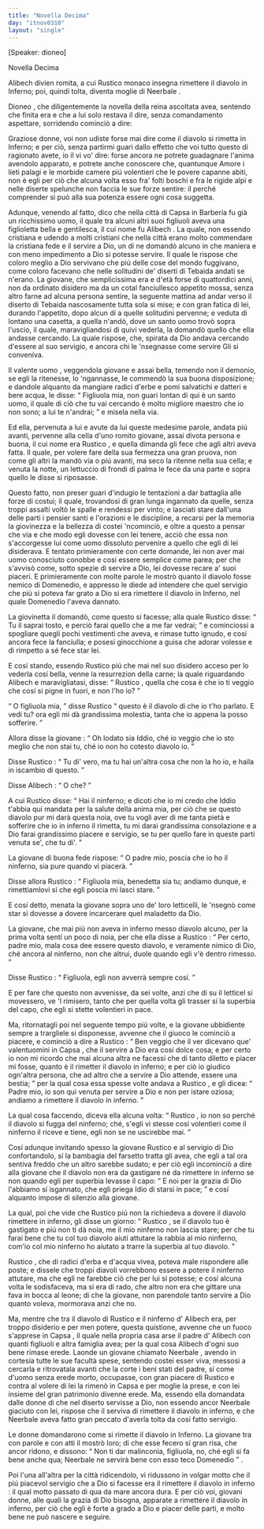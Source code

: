 ```yaml
---
title: "Novella Decima"
day: "itnov0310"
layout: "single"
---
```

<html>
 <head>
 </head>
 <body>
  <div id="nov0310" type="novella" who="dioneo">
   <p>
    [Speaker: dioneo]
   </p>
   <head>
    Novella Decima
   </head>
   <argument>
    <p>
     <milestone id="p03100001"/>
     <name persref="alibech" type="person">
      Alibech
     </name>
     divien romita, a cui
     <name persref="rustico" type="person">
      Rustico
     </name>
     monaco insegna rimettere il diavolo in Inferno; poi, quindi tolta, diventa moglie di
     <name persref="neerbale" type="person">
      Neerbale
     </name>
     .
    </p>
   </argument>
   <div3 type="commentary" who="author">
    <p>
     <milestone id="p03100002"/>
     <name persref="dioneo" type="person">
      Dioneo
     </name>
     , che diligentemente la novella della
     <name persref="neifile" type="person">
      reina
     </name>
     ascoltata avea, sentendo che finita era e che a lui solo restava il dire, senza comandamento aspettare, sorridendo cominci&ograve; a dire:
    </p>
   </div3>
   <div3 type="commentary" who="dioneo">
    <p>
     <milestone id="p03100003"/>
     Graziose donne, voi non udiste forse mai dire come il diavolo si rimetta in Inferno; e per ci&ograve;, senza partirmi guari dallo effetto che voi tutto questo d&iacute; ragionato avete, io il vi vo' dire: forse ancora ne potrete guadagnare l'anima avendolo apparato, e potrete anche conoscere che, quantunque Amore i lieti palagi e le morbide camere pi&uacute; volentieri che le povere capanne abiti, non &egrave; egli per ci&ograve; che alcuna volta esso fra' folti boschi e fra le rigide alpi e nelle diserte spelunche non faccia le sue forze sentire: il perch&eacute; comprender si pu&ograve; alla sua potenza essere ogni cosa suggetta.
    </p>
   </div3>
   <p>
    <milestone id="p03100004"/>
    Adunque, venendo al fatto, dico che nella citt&agrave; di
    <name placeref="gafsa" type="place">
     Capsa
    </name>
    in
    <name placeref="barberia" type="place">
     Barberia
    </name>
    fu gi&agrave; un ricchissimo uomo, il quale tra alcuni altri suoi figliuoli aveva una figlioletta bella e gentilesca, il cui nome fu
    <name persref="alibech" type="person">
     Alibech
    </name>
    .
    <milestone id="p03100005"/>
    La quale, non essendo cristiana e udendo a molti cristiani che nella citt&agrave; erano molto commendare la cristiana fede e il servire a Dio, un d&iacute; ne domand&ograve; alcuno in che maniera e con meno impedimento a Dio si potesse servire. Il quale le rispose che coloro meglio a Dio servivano che pi&uacute; delle cose del mondo fuggivano, come coloro facevano che nelle solitudini de' diserti di
    <name placeref="tebaide" type="place">
     Tebaida
    </name>
    andati se n'erano.
    <milestone id="p03100006"/>
    La giovane, che semplicissima era e d'et&agrave; forse di quattordici anni, non da ordinato disidero ma da un cotal fanciullesco appetito mossa, senza altro farne ad alcuna persona sentire, la seguente mattina ad andar verso il diserto di
    <name placeref="tebaide" type="place">
     Tebaida
    </name>
    nascosamente tutta sola si mise; e con gran fatica di lei, durando l'appetito, dopo alcun d&iacute; a quelle solitudini pervenne; e veduta di lontano una casetta, a quella n'and&ograve;, dove un
    <name persref="uomo-0310" type="person">
     santo uomo
    </name>
    trov&ograve; sopra l'uscio, il quale, maravigliandosi di quivi vederla, la domand&ograve; quello che ella andasse cercando.
    <milestone id="p03100007"/>
    La quale rispose, che, spirata da Dio andava cercando d'essere al suo servigio, e ancora chi le 'nsegnasse come servire Gli si conveniva.
   </p>
   <p>
    <milestone id="p03100008"/>
    Il
    <name persref="uomo-0310" type="person">
     valente uomo
    </name>
    , veggendola giovane e assai bella, temendo non il demonio, se egli la ritenesse, lo 'ngannasse, le commend&ograve; la sua buona disposizione; e dandole alquanto da mangiare radici d'erbe e pomi salvatichi e datteri e bere acqua, le disse:
    <q direct="unspecified" who="uomo-0310">
     Figliuola mia, non guari lontan di qui &egrave; un santo uomo, il quale di ci&ograve; che tu vai cercando &egrave; molto migliore maestro che io non sono; a lui te n'andrai;
    </q>
    e misela nella via.
   </p>
   <p>
    <milestone id="p03100009"/>
    Ed ella, pervenuta a lui e avute da lui queste medesime parole, andata pi&uacute; avanti, pervenne alla cella d'uno romito giovane, assai divota persona e buona, il cui nome era
    <name persref="rustico" type="person">
     Rustico
    </name>
    , e quella dimanda gli fece che agli altri aveva fatta. Il quale, per volere fare della sua fermezza una gran pruova, non come gli altri la mand&ograve; via o pi&uacute; avanti, ma seco la ritenne nella sua cella; e venuta la notte, un lettuccio di frondi di palma le fece da una parte e sopra quello le disse si riposasse.
   </p>
   <p>
    <milestone id="p03100010"/>
    Questo fatto, non preser guari d'indugio le tentazioni a dar battaglia alle forze di costui; il quale, trovandosi di gran lunga ingannato da quelle, senza troppi assalti volt&ograve; le spalle e rendessi per vinto; e lasciati stare dall'una delle parti i pensier santi e l'orazioni e le discipline, a recarsi per la memoria la giovinezza e la bellezza di costei 'ncominci&ograve;, e oltre a questo a pensar che via e che modo egli dovesse con lei tenere, acci&ograve; che essa non s'accorgesse lui come uomo dissoluto pervenire a quello che egli di lei disiderava.
    <milestone id="p03100011"/>
    E tentato primieramente con certe domande, lei non aver mai uomo conosciuto conobbe e cos&iacute; essere semplice come parea; per che s'avvis&ograve; come, sotto spezie di servire a Dio, lei dovesse recare a' suoi piaceri. E primieramente con molte parole le mostr&ograve; quanto il diavolo fosse nemico di Domenedio, e appresso le diede ad intendere che quel servigio che pi&uacute; si poteva far grato a Dio si era rimettere il diavolo in Inferno, nel quale Domenedio l'aveva dannato.
   </p>
   <p>
    <milestone id="p03100012"/>
    La giovinetta il domand&ograve;, come questo si facesse; alla quale
    <name persref="rustico" type="person">
     Rustico
    </name>
    disse:
    <q direct="unspecified" who="rustico">
     Tu il saprai tosto, e perci&ograve; farai quello che a me far vedrai;
    </q>
    e cominciossi a spogliare quegli pochi vestimenti che aveva, e rimase tutto ignudo, e cos&iacute; ancora fece la fanciulla; e posesi ginocchione a guisa che adorar volesse e di rimpetto a s&eacute; fece star lei.
   </p>
   <p>
    <milestone id="p03100013"/>
    E cos&iacute; stando, essendo
    <name persref="rustico" type="person">
     Rustico
    </name>
    pi&uacute; che mai nel suo disidero acceso per lo vederla cos&iacute; bella, venne la resurrezion della carne; la quale riguardando
    <name persref="alibech" type="person">
     Alibech
    </name>
    e maravigliatasi, disse:
    <q direct="unspecified" who="alibech">
     <name persref="rustico" type="person">
      Rustico
     </name>
     , quella che cosa &egrave; che io ti veggio che cos&iacute; si pigne in fuori, e non l'ho io?
    </q>
   </p>
   <p>
    <milestone id="p03100014"/>
    <q direct="unspecified" who="rustico">
     O figliuola mia,
    </q>
    disse
    <name persref="rustico" type="person">
     Rustico
    </name>
    <q direct="unspecified">
     questo &egrave; il diavolo di che io t'ho parlato. E vedi tu? ora egli mi d&agrave; grandissima molestia, tanta che io appena la posso sofferire.
    </q>
   </p>
   <p>
    <milestone id="p03100015"/>
    Allora disse la
    <name persref="alibech" type="person">
     giovane
    </name>
    :
    <q direct="unspecified" who="alibech">
     Oh lodato sia Iddio, ch&eacute; io veggio che io sto meglio che non stai tu, ch&eacute; io non ho cotesto diavolo io.
    </q>
   </p>
   <p>
    <milestone id="p03100016"/>
    Disse
    <name persref="rustico" type="person">
     Rustico
    </name>
    :
    <q direct="unspecified" who="rustico">
     Tu di' vero, ma tu hai un'altra cosa che non la ho io, e haila in iscambio di questo.
    </q>
   </p>
   <p>
    <milestone id="p03100017"/>
    Disse
    <name persref="alibech" type="person">
     Alibech
    </name>
    :
    <q direct="unspecified" who="alibech">
     O che?
    </q>
   </p>
   <p>
    <milestone id="p03100018"/>
    A cui
    <name persref="rustico" type="person">
     Rustico
    </name>
    disse:
    <q direct="unspecified" who="rustico">
     Hai il ninferno; e dicoti che io mi credo che Iddio t'abbia qui mandata per la salute della anima mia, per ci&ograve; che se questo diavolo pur mi dar&agrave; questa noia, ove tu vogli aver di me tanta piet&agrave; e sofferire che io in inferno il rimetta, tu mi darai grandissima consolazione e a Dio farai grandissimo piacere e servigio, se tu per quello fare in queste parti venuta se', che tu di'.
    </q>
   </p>
   <p>
    <milestone id="p03100019"/>
    La giovane di buona fede rispose:
    <q direct="unspecified" who="alibech">
     O padre mio, poscia che io ho il ninferno, sia pure quando vi piacer&agrave;.
    </q>
   </p>
   <p>
    <milestone id="p03100020"/>
    Disse allora
    <name persref="rustico" type="person">
     Rustico
    </name>
    :
    <q direct="unspecified" who="rustico">
     Figliuola mia, benedetta sia tu; andiamo dunque, e rimettiamlovi s&iacute; che egli poscia mi lasci stare.
    </q>
   </p>
   <p>
    <milestone id="p03100021"/>
    E cos&iacute; detto, menata la giovane sopra uno de' loro letticelli, le 'nsegn&ograve; come star si dovesse a dovere incarcerare quel maladetto da Dio.
   </p>
   <p>
    <milestone id="p03100022"/>
    La giovane, che mai pi&uacute; non aveva in inferno messo diavolo alcuno, per la prima volta sent&iacute; un poco di noia, per che ella disse a
    <name persref="rustico" type="person">
     Rustico
    </name>
    :
    <q direct="unspecified" who="rustico">
     Per certo, padre mio, mala cosa dee essere questo diavolo, e veramente nimico di Dio, ch&eacute; ancora al ninferno, non che altrui, duole quando egli v'&egrave; dentro rimesso.
    </q>
   </p>
   <p>
    <milestone id="p03100023"/>
    Disse
    <name persref="rustico" type="person">
     Rustico
    </name>
    :
    <q direct="unspecified" who="rustico">
     Figliuola, egli non avverr&agrave; sempre cos&iacute;.
    </q>
   </p>
   <p>
    <milestone id="p03100024"/>
    E per fare che questo non avvenisse, da sei volte, anzi che di su il letticel si movessero, ve 'l rimisero, tanto che per quella volta gli trasser s&iacute; la superbia del capo, che egli si stette volentieri in pace.
   </p>
   <p>
    <milestone id="p03100025"/>
    Ma, ritornatagli poi nel seguente tempo pi&uacute; volte, e la giovane ubbidiente sempre a trargliele si disponesse, avvenne che il giuoco le cominci&ograve; a piacere, e cominci&ograve; a dire a
    <name persref="rustico" type="person">
     Rustico
    </name>
    :
    <q direct="unspecified" who="alibech">
     Ben veggio che il ver dicevano que' valentuomini in
     <name placeref="gafsa" type="place">
      Capsa
     </name>
     , che il servire a Dio era cos&iacute; dolce cosa; e per certo io non mi ricordo che mai alcuna altra ne facessi che di tanto diletto e piacer mi fosse, quanto &egrave; il rimetter il diavolo in inferno; e per ci&ograve; io giudico ogn'altra persona, che ad altro che a servire a Dio attende, essere una bestia;
    </q>
    <milestone id="p03100026"/>
    per la qual cosa essa spesse volte andava a
    <name persref="rustico" type="person">
     Rustico
    </name>
    , e gli dicea:
    <q direct="unspecified" who="alibech">
     Padre mio, io son qui venuta per servire a Dio e non per istare oziosa; andiamo a rimettere il diavolo in inferno.
    </q>
   </p>
   <p>
    <milestone id="p03100027"/>
    La qual cosa faccendo, diceva
    <name persref="alibech" type="person">
     ella
    </name>
    alcuna volta:
    <q direct="unspecified" who="alibech">
     <name persref="rustico" type="person">
      Rustico
     </name>
     , io non so perch&eacute; il diavolo si fugga del ninferno; ch&eacute;, s'egli vi stesse cos&iacute; volentieri come il ninferno il riceve e tiene, egli non se ne uscirebbe mai.
    </q>
   </p>
   <p>
    <milestone id="p03100028"/>
    Cos&iacute; adunque invitando spesso la giovane
    <name persref="rustico" type="person">
     Rustico
    </name>
    e al servigio di Dio confortandolo, s&iacute; la bambagia del farsetto tratta gli avea, che egli a tal ora sentiva freddo che un altro sarebbe sudato; e per ci&ograve; egli incominci&ograve; a dire alla giovane che il diavolo non era da gastigare n&eacute; da rimettere in inferno se non quando egli per superbia levasse il capo:
    <q direct="unspecified" who="rustico">
     E noi per la grazia di Dio l'abbiamo s&iacute; isgannato, che egli priega Idio di starsi in pace;
    </q>
    e cos&iacute; alquanto impose di silenzio alla giovane.
   </p>
   <p>
    <milestone id="p03100029"/>
    La qual, poi che vide che
    <name persref="rustico" type="person">
     Rustico
    </name>
    pi&uacute; non la richiedeva a dovere il diavolo rimettere in inferno, gli disse un giorno:
    <q direct="unspecified" who="alibech">
     <name persref="rustico" type="person">
      Rustico
     </name>
     , se il diavolo tuo &egrave; gastigato e pi&uacute; non ti d&agrave; noia, me il mio ninferno non lascia stare; per che tu farai bene che tu col tuo diavolo aiuti attutare la rabbia al mio ninferno, com'io col mio ninferno ho aiutato a trarre la superbia al tuo diavolo.
    </q>
   </p>
   <p>
    <milestone id="p03100030"/>
    <name persref="rustico" type="person">
     Rustico
    </name>
    , che di radici d'erba e d'acqua vivea, poteva male rispondere alle poste; e dissele che troppi diavoli vorrebbono essere a potere il ninferno attutare, ma che egli ne farebbe ci&ograve; che per lui si potesse; e cos&iacute; alcuna volta le sodisfaceva, ma s&iacute; era di rado, che altro non era che gittare una fava in bocca al leone; di che la giovane, non parendole tanto servire a Dio quanto voleva, mormorava anzi che no.
   </p>
   <p>
    <milestone id="p03100031"/>
    Ma, mentre che tra il diavolo di
    <name persref="rustico" type="person">
     Rustico
    </name>
    e il ninferno d'
    <name persref="alibech" type="person">
     Alibech
    </name>
    era, per troppo disiderio e per men potere, questa quistione, avvenne che un fuoco s'apprese in
    <name placeref="gafsa" type="place">
     Capsa
    </name>
    , il quale nella propria casa arse il padre d'
    <name persref="alibech" type="person">
     Alibech
    </name>
    con quanti figliuoli e altra famiglia avea; per la qual cosa
    <name persref="alibech" type="person">
     Alibech
    </name>
    d'ogni suo bene rimase erede.
    <milestone id="p03100032"/>
    Laonde un giovane chiamato
    <name persref="neerbale" type="person">
     Neerbale
    </name>
    , avendo in cortesia tutte le sue facult&agrave; spese, sentendo costei esser viva, messosi a cercarla e ritrovatala avanti che la corte i beni stati del padre, s&iacute; come d'uomo senza erede morto, occupasse, con gran piacere di
    <name persref="rustico" type="person">
     Rustico
    </name>
    e contra al volere di lei la rimen&ograve; in
    <name placeref="gafsa" type="place">
     Capsa
    </name>
    e per moglie la prese, e con lei insieme del gran patrimonio divenne erede.
    <milestone id="p03100033"/>
    Ma, essendo ella domandata dalle donne di che nel diserto servisse a Dio, non essendo ancor
    <name persref="neerbale" type="person">
     Neerbale
    </name>
    giaciuto con lei, rispose che il serviva di rimettere il diavolo in inferno, e che
    <name persref="neerbale" type="person">
     Neerbale
    </name>
    aveva fatto gran peccato d'averla tolta da cos&iacute; fatto servigio.
   </p>
   <p>
    <milestone id="p03100034"/>
    Le
    <name persref="donne-0310" type="person">
     donne
    </name>
    domandarono come si rimette il diavolo in Inferno. La giovane tra con parole e con atti il mostr&ograve; loro; di che esse fecero s&iacute; gran risa, che ancor ridono, e dissono:
    <q direct="unspecified" who="donne-0310">
     Non ti dar malinconia, figliuola, no, ch&eacute; egli si fa bene anche qua;
     <name persref="neerbale" type="person">
      Neerbale
     </name>
     ne servir&agrave; bene con esso teco Domenedio
    </q>
    .
   </p>
   <p>
    <milestone id="p03100035"/>
    Poi l'una all'altra per la citt&agrave; ridicendolo, vi ridussono in volgar motto che
    <seg type="proverb">
     il pi&uacute; piacevol servigio che a Dio si facesse era il rimettere il diavolo in inferno
    </seg>
    : il qual motto passato di qua da mare ancora dura. E per ci&ograve; voi, giovani donne, alle quali la grazia di Dio bisogna, apparate a rimettere il diavolo in inferno, per ci&ograve; che egli &egrave; forte a grado a Dio e piacer delle parti, e molto bene ne pu&ograve; nascere e seguire.
   </p>
  </div>
 </body>
</html>